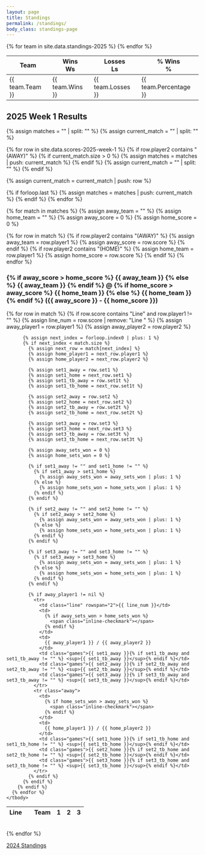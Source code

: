 ```yaml
---
layout: page
title: Standings
permalink: /standings/
body_class: standings-page
---
```


<table>
  <thead>
    <tr>
      <th>Team</th>
      <th>
        <div class="desktop">Wins</div>
        <div class="mobile">Ws</div>
      </th>
      <th>
        <div class="desktop">Losses</div>
        <div class="mobile">Ls</div>
      </th>
      <th>
        <div class="desktop">%&nbsp;Wins</div>
        <div class="mobile">%</div>
      </th>
    </tr>
  </thead>

  <tbody>
    {% for team in site.data.standings-2025 %}
      <tr>
        <td class="team">{{ team.Team }}</td>
        <td class="wins-losses">{{ team.Wins }}</td>
        <td class="wins-losses">{{ team.Losses }}</td>
        <td class="percentage">{{ team.Percentage }}</td>
      </tr>
    {% endfor %}
  </tbody>
</table>

<h2>2025 Week 1 Results</h2>

{% assign matches = "" | split: "" %}
{% assign current_match = "" | split: "" %}

{% for row in site.data.scores-2025-week-1 %}
  {% if row.player2 contains "(AWAY)" %}
    {% if current_match.size > 0 %}
      {% assign matches = matches | push: current_match %}
    {% endif %}
    {% assign current_match = "" | split: "" %}
  {% endif %}

  {% assign current_match = current_match | push: row %}

  {% if forloop.last %}
    {% assign matches = matches | push: current_match %}
  {% endif %}
{% endfor %}

{% for match in matches %}
  {% assign away_team = "" %}
  {% assign home_team = "" %}
  {% assign away_score = 0 %}
  {% assign home_score = 0 %}

  {% for row in match %}
    {% if row.player2 contains "(AWAY)" %}
      {% assign away_team = row.player1 %}
      {% assign away_score = row.score %}
    {% endif %}
    {% if row.player2 contains "(HOME)" %}
      {% assign home_team = row.player1 %}
      {% assign home_score = row.score %}
    {% endif %}
  {% endfor %}

  <h3>
    {% if away_score > home_score %}
      <span class="inline-checkmark"></span> {{ away_team }}
    {% else %}
      {{ away_team }}
    {% endif %}
    @
    {% if home_score > away_score %}
      <span class="inline-checkmark"></span> {{ home_team }}
    {% else %}
      {{ home_team }}
    {% endif %}
    ({{ away_score }} - {{ home_score }})
  </h3>

  <table class="match-scores">
    <thead>
      <tr>
        <th>Line</th>
        <th class="winner"></th>
        <th>Team</th>
        <th>1</th>
        <th>2</th>
        <th>3</th>
      </tr>
    </thead>
    <tbody>
      {% for row in match %}
        {% if row.score contains "Line" and row.player1 != "" %}
          {% assign line_num = row.score | remove: "Line " %}
          {% assign away_player1 = row.player1 %}
          {% assign away_player2 = row.player2 %}

          {% assign next_index = forloop.index0 | plus: 1 %}
          {% if next_index < match.size %}
            {% assign next_row = match[next_index] %}
            {% assign home_player1 = next_row.player1 %}
            {% assign home_player2 = next_row.player2 %}

            {% assign set1_away = row.set1 %}
            {% assign set1_home = next_row.set1 %}
            {% assign set1_tb_away = row.set1t %}
            {% assign set1_tb_home = next_row.set1t %}

            {% assign set2_away = row.set2 %}
            {% assign set2_home = next_row.set2 %}
            {% assign set2_tb_away = row.set2t %}
            {% assign set2_tb_home = next_row.set2t %}

            {% assign set3_away = row.set3 %}
            {% assign set3_home = next_row.set3 %}
            {% assign set3_tb_away = row.set3t %}
            {% assign set3_tb_home = next_row.set3t %}

            {% assign away_sets_won = 0 %}
            {% assign home_sets_won = 0 %}

            {% if set1_away != "" and set1_home != "" %}
              {% if set1_away > set1_home %}
                {% assign away_sets_won = away_sets_won | plus: 1 %}
              {% else %}
                {% assign home_sets_won = home_sets_won | plus: 1 %}
              {% endif %}
            {% endif %}

            {% if set2_away != "" and set2_home != "" %}
              {% if set2_away > set2_home %}
                {% assign away_sets_won = away_sets_won | plus: 1 %}
              {% else %}
                {% assign home_sets_won = home_sets_won | plus: 1 %}
              {% endif %}
            {% endif %}

            {% if set3_away != "" and set3_home != "" %}
              {% if set3_away > set3_home %}
                {% assign away_sets_won = away_sets_won | plus: 1 %}
              {% else %}
                {% assign home_sets_won = home_sets_won | plus: 1 %}
              {% endif %}
            {% endif %}

            {% if away_player1 != nil %}
              <tr>
                <td class="line" rowspan="2">{{ line_num }}</td>
                <td>
                  {% if away_sets_won > home_sets_won %}
                    <span class="inline-checkmark"></span>
                  {% endif %}
                </td>
                <td>
                  {{ away_player1 }} / {{ away_player2 }}
                </td>
                <td class="games">{{ set1_away }}{% if set1_tb_away and set1_tb_away != "" %} <sup>{{ set1_tb_away }}</sup>{% endif %}</td>
                <td class="games">{{ set2_away }}{% if set2_tb_away and set2_tb_away != "" %} <sup>{{ set2_tb_away }}</sup>{% endif %}</td>
                <td class="games">{{ set3_away }}{% if set3_tb_away and set3_tb_away != "" %} <sup>{{ set3_tb_away }}</sup>{% endif %}</td>
              </tr>
              <tr class="away">
                <td>
                  {% if home_sets_won > away_sets_won %}
                    <span class="inline-checkmark"></span>
                  {% endif %}
                </td>
                <td>
                  {{ home_player1 }} / {{ home_player2 }}
                </td>
                <td class="games">{{ set1_home }}{% if set1_tb_home and set1_tb_home != "" %} <sup>{{ set1_tb_home }}</sup>{% endif %}</td>
                <td class="games">{{ set2_home }}{% if set2_tb_home and set2_tb_home != "" %} <sup>{{ set2_tb_home }}</sup>{% endif %}</td>
                <td class="games">{{ set3_home }}{% if set3_tb_home and set3_tb_home != "" %} <sup>{{ set3_tb_home }}</sup>{% endif %}</td>
              </tr>
            {% endif %}
          {% endif %}
        {% endif %}
      {% endfor %}
    </tbody>
  </table>
  <br>
{% endfor %}

<p><a href="/standings-2024">2024 Standings</a></p>
